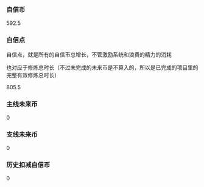 ### 自信币
592.5

### 自信点
自信点，就是所有的自信币总增长，不管激励系统和浪费的精力的消耗

也对应于修炼总时长（不过未完成的未来币是不算入的，所以是已完成的项目里的完整有效修炼总时长）

805.5

### 主线未来币
0

### 支线未来币
0

### 历史扣减自信币
0
